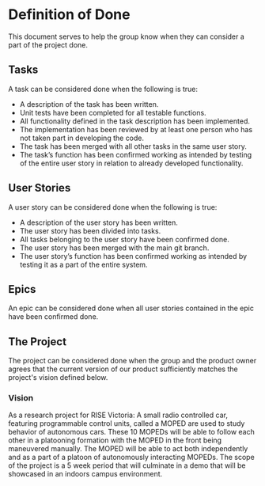# Definition of Done

This document serves to help the group know when they can consider a part of the project done.

## Tasks

A task can be considered done when the following is true:

- A description of the task has been written.
- Unit tests have been completed for all testable functions.
- All functionality defined in the task description has been implemented.
- The implementation has been reviewed by at least one person who has not taken part in developing the code.
- The task has been merged with all other tasks in the same user story.
- The task’s function has been confirmed working as intended by testing of the entire user story in relation to already developed functionality.

## User Stories

A user story can be considered done when the following is true:

- A description of the user story has been written.
- The user story has been divided into tasks.
- All tasks belonging to the user story have been confirmed done.
- The user story has been merged with the main git branch.
- The user story’s function has been confirmed working as intended by testing it as a part of the entire system.

## Epics

An epic can be considered done when all user stories contained in the epic have been confirmed done.

## The Project

The project can be considered done when the group and the product owner agrees that the current version of our product sufficiently matches the project's vision defined below.

### Vision

As a research project for RISE Victoria: A small radio controlled car, featuring programmable control units, called a MOPED are used to study behavior of autonomous cars. These 10 MOPEDs will be able to follow each other in a platooning formation with the MOPED in the front being maneuvered manually. The MOPED will be able to act both independently and as a part of a platoon of autonomously interacting MOPEDs.  The scope of the project is a 5 week period that will culminate in a demo that will be showcased in an indoors campus environment.

